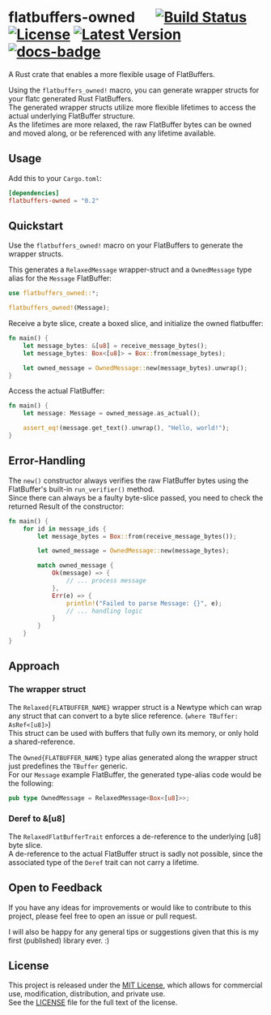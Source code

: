 # flatbuffers-owned &emsp; [![Build Status]][actions] [![License]][License File] [![Latest Version]][crates.io] [![docs-badge]][docs.rs]

[Build Status]: https://github.com/florian-g2/flatbuffers-owned/actions/workflows/rust.yml/badge.svg
[actions]: https://github.com/florian-g2/flatbuffers-owned/actions/workflows/rust.yml
[License]: https://img.shields.io/badge/license-MIT-blue.svg
[License File]: LICENSE
[Latest Version]: https://img.shields.io/crates/v/flatbuffers-owned.svg
[crates.io]: https://crates.io/crates/flatbuffers-owned
[docs-badge]: https://img.shields.io/docsrs/flatbuffers-owned
[docs.rs]: https://docs.rs/flatbuffers-owned

A Rust crate that enables a more flexible usage of FlatBuffers.

Using the `flatbuffers_owned!` macro, you can generate wrapper structs for your flatc generated Rust FlatBuffers. \
The generated wrapper structs utilize more flexible lifetimes to access the actual underlying FlatBuffer structure. \
As the lifetimes are more relaxed, the raw FlatBuffer bytes can be owned and moved along, or be referenced with any lifetime available.

## Usage
Add this to your `Cargo.toml`:

```toml
[dependencies]
flatbuffers-owned = "0.2"
```

## Quickstart
Use the `flatbuffers_owned!` macro on your FlatBuffers to generate the wrapper structs.

This generates a `RelaxedMessage` wrapper-struct and a `OwnedMessage` type alias for the `Message` FlatBuffer:
```rust
use flatbuffers_owned::*;

flatbuffers_owned!(Message);
```

Receive a byte slice, create a boxed slice, and initialize the owned flatbuffer:
```rust 
fn main() {
    let message_bytes: &[u8] = receive_message_bytes();
    let message_bytes: Box<[u8]> = Box::from(message_bytes);

    let owned_message = OwnedMessage::new(message_bytes).unwrap();
}
```

Access the actual FlatBuffer:
```rust
fn main() {
    let message: Message = owned_message.as_actual();

    assert_eq!(message.get_text().unwrap(), "Hello, world!");
}
```

## Error-Handling
The `new()` constructor always verifies the raw FlatBuffer bytes using the FlatBuffer's built-in `run_verifier()` method.</br>
Since there can always be a faulty byte-slice passed, you need to check the returned Result of the constructor:
```rust
fn main() {
    for id in message_ids {
        let message_bytes = Box::from(receive_message_bytes());

        let owned_message = OwnedMessage::new(message_bytes);

        match owned_message {
            Ok(message) => {
                // ... process message
            },
            Err(e) => {
                println!("Failed to parse Message: {}", e);
                // ... handling logic
            }
        }
    }
}
```

## Approach
### The wrapper struct
The `Relaxed{FLATBUFFER_NAME}` wrapper struct is a Newtype which can wrap any struct that can convert to a byte slice reference. (```where TBuffer: AsRef<[u8]>```) \
This struct can be used with buffers that fully own its memory, or only hold a shared-reference.

The `Owned{FLATBUFFER_NAME}` type alias generated along the wrapper struct just predefines the `TBuffer` generic. \
For our `Message` example FlatBuffer, the generated type-alias code would be the following:
```rust 
pub type OwnedMessage = RelaxedMessage<Box<[u8]>>;
```

### Deref to &[u8]
The `RelaxedFlatBufferTrait` enforces a de-reference to the underlying [u8] byte slice. \
A de-reference to the actual FlatBuffer struct is sadly not possible, since the associated type of the `Deref` trait can not carry a lifetime.

## Open to Feedback
If you have any ideas for improvements or would like to contribute to this project, please feel free to open an issue or pull request.

I will also be happy for any general tips or suggestions given that this is my first (published) library ever. :)

## License

This project is released under the [MIT License](LICENSE), which allows for commercial use, modification, distribution, and private use. \
See the [LICENSE](LICENSE) file for the full text of the license.